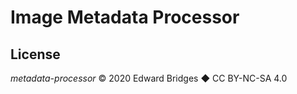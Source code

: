 # Image Metadata Processor

## License

_metadata-processor_ &copy; 2020 Edward Bridges &#9670; CC BY-NC-SA 4.0
